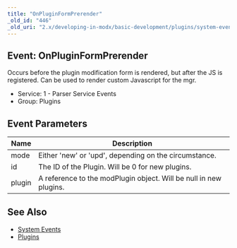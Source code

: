 ```yaml
---
title: "OnPluginFormPrerender"
_old_id: "446"
_old_uri: "2.x/developing-in-modx/basic-development/plugins/system-events/onpluginformprerender"
---
```


## Event: OnPluginFormPrerender

Occurs before the plugin modification form is rendered, but after the JS is registered. Can be used to render custom Javascript for the mgr.

- Service: 1 - Parser Service Events
- Group: Plugins

## Event Parameters

| Name   | Description                                                       |
| ------ | ----------------------------------------------------------------- |
| mode   | Either 'new' or 'upd', depending on the circumstance.             |
| id     | The ID of the Plugin. Will be 0 for new plugins.                  |
| plugin | A reference to the modPlugin object. Will be null in new plugins. |

## See Also

- [System Events](extending-modx/plugins/system-events "System Events")
- [Plugins](extending-modx/plugins "Plugins")
